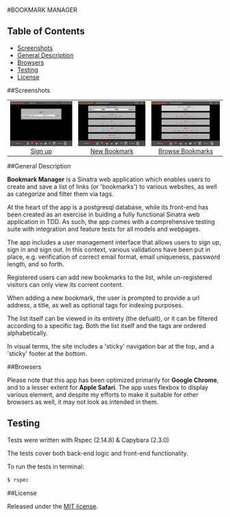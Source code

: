 #BOOKMARK MANAGER 

## Table of Contents

* [Screenshots](#screenshots)
* [General Description](#general-description)
* [Browsers](#browsers)
* [Testing](#testing)
* [License](#license)


##Screenshots

<table>
	<tr>
		<td align="center" width="200px" >
			<a href="https://raw.githubusercontent.com/nadavmatalon/bookmark-manager/master/public/images/app_screenshot_3.png">
				<img src="public/images/app_screenshot_3.png" height="105px" />
				 Sign up
			</a>
		</td>
		<td align="center" width="200px" >
			<a href="https://raw.githubusercontent.com/nadavmatalon/bookmark-manager/master/public/images/app_screenshot_1.png">
				<img src="public/images/app_screenshot_1.png" height="105px" />
				New Bookmark
			</a>
		</td>
		<td align="center" width="200px" >
			<a href="https://raw.githubusercontent.com/nadavmatalon/bookmark-manager/master/public/images/app_screenshot_2.png">
				<img src="public/images/app_screenshot_2.png" height="105px" />
				Browse Bookmarks
			</a>
		</td>
	</tr>
</table>


##General Description

<p><strong>Bookmark Manager</strong> is a Sinatra web application which enables users 
to create and save a list of links (or 'bookmarks') to various websites, as well as categorize 
and filter them via tags.</p>

<p>At the heart of the app is a postgresql database, while its front-end has been 
created as an exercise in buiding a fully functional Sinatra web application in TDD. 
As such, the app comes with a comprehensive testing suite with integration and feature 
tests for all models and webpages.</p> 

<p>The app includes a user management interface that allows users to sign up,
sign in and sign out. In this context, various validations have been put in place, e.g.
verification of correct email format, email uniqueness, password length, and so forth.</p>

<p>Registered users can add new bookmarks to the list, while un-registered visitors can only 
view its corrent content.</p>

<p>When adding a new bookmark, the user is prompted to provide a url address, a title, as well as
optional tags for indexing purposes.</p>

<p>The list itself can be viewed in its entirety (the defualt), or it can be filtered according
to a specific tag. Both the list itself and the tags are ordered alphabetically.</p>

<p>In visual terms, the site includes a 'sticky' navigation bar at the top, and a 'sticky' footer at
the bottom.</p>


##Browsers

<p>Please note that this app has been optimized primarily for <strong>Google Chrome</strong>, 
and to a lesser extent for <strong>Apple Safari</strong>. The app uses flexbox to display 
various element, and despite my efforts to make it suitable for other browsers as well, 
it may not look as intended in them.</p>


##  Testing

Tests were written with Rspec (2.14.8) & Capybara (2.3.0)<br>

The tests cover both back-end logic and front-end functionality.

To run the tests in terminal:

```bash
$ rspec
```

##License

<p>Released under the <a href="http://www.opensource.org/licenses/MIT">MIT license</a>.</p>

